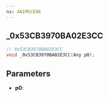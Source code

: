 ```yaml
---
ns: ANIMSCENE
---
```

## _0x53CB3970BA02E3CC

```c
// 0x53CB3970BA02E3CC
void _0x53CB3970BA02E3CC(Any p0);
```

## Parameters
* **p0**:
